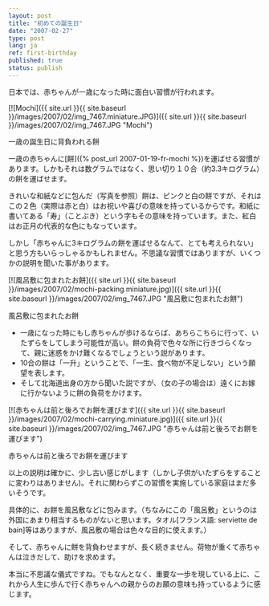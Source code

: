 ```yaml
---
layout: post
title: "初めての誕生日"
date: "2007-02-27"
type: post
lang: ja
ref: first-birthday
published: true
status: publish
---
```


日本では、赤ちゃんが一歳になった時に面白い習慣が行われます。

[![Mochi]({{ site.url }}{{ site.baseurl }}/images/2007/02/img_7467.miniature.JPG)]({{ site.url }}{{ site.baseurl }}/images/2007/02/img_7467.JPG "Mochi")

一歳の誕生日に背負われる餅

一歳の赤ちゃんに[餅]({% post_url 2007-01-19-fr-mochi %})を運ばせる習慣があります。しかもそれは数グラムではなく、思い切り１０合（約3.3キログラム）の餅を運ばせます。

きれいな和紙などに包んだ（写真を参照）餅は、ピンクと白の餅ですが、それはこの２色（実際は赤と白）はお祝いや喜びの意味を持っているからです。和紙に書いてある「寿」（ことぶき）という字もその意味を持っています。また、紅白はお正月の代表的な色にもなっています。

しかし「赤ちゃんに3キログラムの餅を運ばせるなんて、とても考えられない」と思う方もいらっしゃるかもしれません。不思議な習慣ではありますが、いくつかの説明を聞いた事があります。

[![風呂敷に包まれたお餅]({{ site.url }}{{ site.baseurl }}/images/2007/02/mochi-packing.miniature.jpg)]({{ site.url }}{{ site.baseurl }}/images/2007/02/img_7467.JPG "風呂敷に包まれたお餅")

風呂敷に包まれたお餅

- 一歳になった時にもし赤ちゃんが歩けるならば、あちらこちらに行って、いたずらをしてしまう可能性が高い。餅の負荷で色々な所に行きづらくなって、親に迷惑をかけ難くなるでしょうという説があります。
- 10合の餅は「一升」ということで、「一生、食べ物が不足しない」という願望を表します。
- そして北海道出身の方から聞いた説ですが、（女の子の場合は）遠くにお嫁に行かないように餅の負荷をかけます。

[![赤ちゃんは前と後ろでお餅を運びます]({{ site.url }}{{ site.baseurl }}/images/2007/02/mochi-carrying.miniature.jpg)]({{ site.url }}{{ site.baseurl }}/images/2007/02/img_7467.JPG "赤ちゃんは前と後ろでお餅を運びます")

赤ちゃんは前と後ろでお餅を運びます

以上の説明は確かに、少し古い感じがします（しかし子供がいたずらをすることに変わりはありません)。それに関わらずこの習慣を実施している家庭はまだ多いそうです。

具体的に、お餅を風呂敷などに包みます。（ちなみにこの「風呂敷」というのは外国にあまり相当するものがないと思います。タオル\[フランス語: serviette de bain\]等はありますが、風呂敷の場合は色々な目的に使えます。）

そして、赤ちゃんに餅を背負わせますが、長く続きません。荷物が重くて赤ちゃんは泣きだして、助けを求めます。

本当に不思議な儀式ですね。でもなんとなく、重要な一歩を現している上に、これから人生に歩んで行く赤ちゃんへの親からのお願の意味も持っているように感じます。

